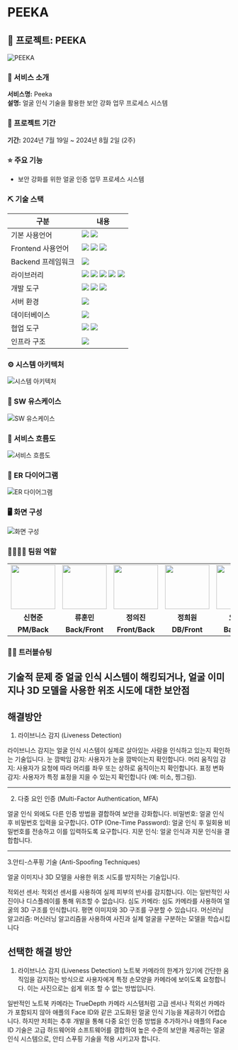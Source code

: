 # PEEKA

## 📎 프로젝트: PEEKA
![PEEKA](https://github.com/user-attachments/assets/3b97d2e4-0d88-4aa1-a870-a22e41e5b137)

### 👀 서비스 소개
**서비스명:** Peeka  
**설명:** 얼굴 인식 기술을 활용한 보안 강화 업무 프로세스 시스템

### 📅 프로젝트 기간
**기간:** 2024년 7월 19일 ~ 2024년 8월 2일 (2주)

### ⭐ 주요 기능
- 보안 강화를 위한 얼굴 인증 업무 프로세스 시스템

### ⛏ 기술 스택
| 구분          | 내용 |
|---------------|---------|
| 기본 사용언어     | <img src="https://img.shields.io/badge/Java-007396?style=for-the-badge&logo=java&logoColor=white"/> <img src="https://img.shields.io/badge/Python-3776AB?style=for-the-badge&logo=Python&logoColor=white"/> |
| Frontend 사용언어     |  <img src="https://img.shields.io/badge/HTML5-E34F26?style=for-the-badge&logo=HTML5&logoColor=white"/> <img src="https://img.shields.io/badge/CSS3-1572B6?style=for-the-badge&logo=CSS3&logoColor=white"/> <img src="https://img.shields.io/badge/JavaScript-F7DF1E?style=for-the-badge&logo=JavaScript&logoColor=white"/> |
|  Backend 프레임워크     |  <img src="https://img.shields.io/badge/Flask-000000?style=for-the-badge&logo=Flask&logoColor=white"/> |
| 라이브러리     | <img src="https://img.shields.io/badge/BootStrap-7952B3?style=for-the-badge&logo=BootStrap&logoColor=white"/> <img src="https://img.shields.io/badge/AWS Rekognition-%23FF9900.svg?style=for-the-badge&logo=amazon-aws&logoColor=white" > <img src="https://img.shields.io/badge/OpenCV-FF61F6?style=for-the-badge&logo=java&logoColor=white"/> <img src="https://img.shields.io/badge/Dlib-31A8FF?style=for-the-badge&logo=java&logoColor=white"/> <img src="https://img.shields.io/badge/Media Pipe-007CE2?style=for-the-badge&logo=java&logoColor=white"/>|
| 개발 도구     | <img src="https://img.shields.io/badge/Figma-F24E1E?style=for-the-badge&logo=Figma&logoColor=white"/> <img src="https://img.shields.io/badge/Eclipse-2C2255?style=for-the-badge&logo=Eclipse&logoColor=white"/> <img src="https://img.shields.io/badge/VSCode-007ACC?style=for-the-badge&logo=VisualStudioCode&logoColor=white"/> |
| 서버 환경     | <img src="https://img.shields.io/badge/Apache Tomcat-D22128?style=for-the-badge&logo=Apache Tomcat&logoColor=white"/>  |
| 데이터베이스   | <img src="https://img.shields.io/badge/Oracle 11g-F80000?style=for-the-badge&logo=Oracle&logoColor=white"/> |
| 협업 도구     | <img src="https://img.shields.io/badge/Git-F05032?style=for-the-badge&logo=Git&logoColor=white"/> <img src="https://img.shields.io/badge/GitHub-181717?style=for-the-badge&logo=GitHub&logoColor=white"/> |
| 인프라 구조     |  <img src="https://img.shields.io/badge/AWS S3-569A31?style=for-the-badge&logo=Amazon S3&logoColor=white">|

### ⚙ 시스템 아키텍처
![시스템 아키텍처](https://github.com/user-attachments/assets/7170da39-c31b-4a94-8ec6-217e7b054041)

### 📌 SW 유스케이스
![SW 유스케이스](https://github.com/user-attachments/assets/41e451bc-ec1e-4f30-a6fa-6edeec57559f)

### 📌 서비스 흐름도
![서비스 흐름도](https://github.com/user-attachments/assets/e279e867-1c01-4a6c-8f9b-ecdcbeee84e6)

### 📌 ER 다이어그램
![ER 다이어그램](https://github.com/user-attachments/assets/a2d76787-0cf9-4a2a-be1b-012bfb09af17)

### 🖥 화면 구성
![화면 구성](https://github.com/user-attachments/assets/1a17a8c2-fa65-4c14-bf12-b34bab86b0a7)

### 👨‍👩‍👦‍👦 팀원 역할
<table>
  <tr>
    <td align="center"><img src="https://item.kakaocdn.net/do/fd49574de6581aa2a91d82ff6adb6c0115b3f4e3c2033bfd702a321ec6eda72c" width="100" height="100"/></td>
    <td align="center"><img src="https://mb.ntdtv.kr/assets/uploads/2019/01/Screen-Shot-2019-01-08-at-4.31.55-PM-e1546932545978.png" width="100" height="100"/></td>
    <td align="center"><img src="https://mblogthumb-phinf.pstatic.net/20160127_177/krazymouse_1453865104404DjQIi_PNG/%C4%AB%C4%AB%BF%C0%C7%C1%B7%BB%C1%EE_%B6%F3%C0%CC%BE%F0.png?type=w2" width="100" height="100"/></td>
    <td align="center"><img src="https://i.pinimg.com/236x/ed/bb/53/edbb53d4f6dd710431c1140551404af9.jpg" width="100" height="100"/></td>
    <td align="center"><img src="https://pbs.twimg.com/media/B-n6uPYUUAAZSUx.png" width="100" height="100"/></td>
  </tr>
  <tr>
    <td align="center"><strong>신현준</strong></td>
    <td align="center"><strong>류훈민</strong></td>
    <td align="center"><strong>정의진</strong></td>
    <td align="center"><strong>정희원</strong></td>
    <td align="center"><strong>오상훈</strong></td>
  </tr>
  <tr>
    <td align="center"><b>PM/Back</b></td>
    <td align="center"><b>Back/Front</b></td>
    <td align="center"><b>Front/Back</b></td>
    <td align="center"><b>DB/Front</b></td>
    <td align="center"><b>Back/DB</b></td>
  </tr>
</table>

### 🤾‍♂️ 트러블슈팅

기술적 문제 중 얼굴 인식 시스템이 해킹되거나, 얼굴 이미지나 3D 모델을 사용한 위조 시도에 대한 보안점
---

## 해결방안

1. 라이브니스 감지 (Liveness Detection)

라이브니스 감지는 얼굴 인식 시스템이 실제로 살아있는 사람을 인식하고 있는지 확인하는 기술입니다.
눈 깜박임 감지: 사용자가 눈을 깜박이는지 확인합니다.
머리 움직임 감지: 사용자가 요청에 따라 머리를 좌우 또는 상하로 움직이는지 확인합니다.
표정 변화 감지: 사용자가 특정 표정을 지을 수 있는지 확인합니다 (예: 미소, 찡그림).


---

2. 다중 요인 인증 (Multi-Factor Authentication, MFA)

얼굴 인식 외에도 다른 인증 방법을 결합하여 보안을 강화합니다.
비밀번호: 얼굴 인식 후 비밀번호 입력을 요구합니다.
OTP (One-Time Password): 얼굴 인식 후 일회용 비밀번호를 전송하고 이를 입력하도록 요구합니다.
지문 인식: 얼굴 인식과 지문 인식을 결합합니다.

---

3.안티-스푸핑 기술 (Anti-Spoofing Techniques)

얼굴 이미지나 3D 모델을 사용한 위조 시도를 방지하는 기술입니다.

적외선 센서: 적외선 센서를 사용하여 실제 피부의 반사를 감지합니다. 이는 일반적인 사진이나 디스플레이를 통해 위조할 수 없습니다.
심도 카메라: 심도 카메라를 사용하여 얼굴의 3D 구조를 인식합니다. 평면 이미지와 3D 구조를 구분할 수 있습니다.
머신러닝 알고리즘: 머신러닝 알고리즘을 사용하여 사진과 실제 얼굴을 구분하는 모델을 학습시킵니다

## 선택한 해결 방안

1. 라이브니스 감지 (Liveness Detection)
노트북 카메라의 한계가 있기에 간단한 움직임을 감지하는 방식으로 사용자에게 특정 손모양을 카메라에 보이도록 요청합니다.
이는 사진으로는 쉽게 위조 할 수 없는 방법입니다.

일반적인 노트북 카메라는 TrueDepth 카메라 시스템처럼 고급 센서나 적외선 카메라가 포함되지 않아 애플의 Face ID와 같은 고도화된 얼굴 인식 기능을 제공하기 어렵습니다.
하지만 저희는 추후 개발을 통해 다중 요인 인증 방법을 추가하거나 애플의 Face ID 기술은 고급 하드웨어와 소프트웨어를 결합하여 높은 수준의 보안을 제공하는 얼굴 인식 시스템으로, 안티 스푸핑 기술을 적용 시키고자 합니다.


<!--*개념:* 문제 해결을 위해 문제의 원인을 논리적이고 체계적으로 찾는 일이며, 제품이나 프로세스의 운영을 재개하는 과정입니다. 프로젝트 진행 중 발생했던 이슈 중 기억에 남는 문제와 해결 과정을 나열합니다 (2~5가지).
**문제 1**  
설명 및 해결방안

**문제 2**  
설명 및 해결방안-->



<!--  
### 기본 사용 언어
<img src="https://img.shields.io/badge/Kotlin-7F52FF?style=for-the-badge&logo=Kotlin&logoColor=white"/>
<img src="https://img.shields.io/badge/Python-3776AB?style=for-the-badge&logo=Python&logoColor=white"/> 
<img src="https://img.shields.io/badge/Java-007396?style=for-the-badge&logo=java&logoColor=white"/> 

### Frontend 사용 언어
<img src="https://img.shields.io/badge/javascript-F7DF1E?style=for-the-badge&logo=javascript&logoColor=black">
<img src="https://img.shields.io/badge/HTML-E34F26?style=for-the-badge&logo=html5&logoColor=white">
<img src="https://img.shields.io/badge/CSS-1572B6?style=for-the-badge&logo=css3&logoColor=white">

### Backend 프레임워크
<img src="https://img.shields.io/badge/Jwt-000000?style=for-the-badge&logo=JSONWebTokens&logoColor=white">
<img src="https://img.shields.io/badge/Flask-000000?style=for-the-badge&logo=Flask&logoColor=white"/> 
<img src="https://img.shields.io/badge/Django-092E20?style=for-the-badge&logo=Django&logoColor=white"/> 
  
### 인프라 구조
<img src="https://img.shields.io/badge/AWS-%23FF9900.svg?style=for-the-badge&logo=amazon-aws&logoColor=white" > 
<img src="https://img.shields.io/badge/AWS amplify-CA4245?style=for-the-badge&logo=Amazon AWS&logoColor=white">
<img src="https://img.shields.io/badge/AWS EC2-FF9900?style=for-the-badge&logo=Amazon EC2&logoColor=white">
<img src="https://img.shields.io/badge/AWS S3-569A31?style=for-the-badge&logo=Amazon S3&logoColor=white">
<img src="https://img.shields.io/badge/Amazon RDS-527FFF?style=for-the-badge&logo=Amazon RDS&logoColor=white">
<img src="https://img.shields.io/badge/Docker-2496ED?style=for-the-badge&logo=docker&logoColor=white">
<img src="https://img.shields.io/badge/Elasticbeanstalk-005571?style=for-the-badge&logo=elastic&logoColor=white">
<img src="https://img.shields.io/badge/Firebase-FFCA28?style=for-the-badge&logo=Firebase&logoColor=white"/> 

### 개발 도구
<img src="https://img.shields.io/badge/IntelliJ IDEA-000000?style=for-the-badge&logo=IntelliJ IDEA&logoColor=white"/> 
<img src="https://img.shields.io/badge/Eclipse-2C2255?style=for-the-badge&logo=Eclipse&logoColor=white"/> 
<img src="https://img.shields.io/badge/VSCode-007ACC?style=for-the-badge&logo=VisualStudioCode&logoColor=white"/>
<img src="https://img.shields.io/badge/Anaconda-44A833?style=for-the-badge&logo=Anaconda&logoColor=white"/>
<img src="https://img.shields.io/badge/Jupyter-F37626?style=for-the-badge&logo=Jupyter&logoColor=white"/>

### 협업 도구
<img src="https://img.shields.io/badge/Git-F05032?style=for-the-badge&logo=Git&logoColor=white"/> 
<img src="https://img.shields.io/badge/GitHub-181717?style=for-the-badge&logo=GitHub&logoColor=white"/>

### 서버 환경
<img src="https://img.shields.io/badge/Apache Tomcat 9.0-D22128?style=for-the-badge&logo=Apache Tomcat&logoColor=white"/> 

### 데이터베이스
<img src="https://img.shields.io/badge/Oracle 11g-F80000?style=for-the-badge&logo=Oracle&logoColor=white"/> 

### 디자인
<img src="https://img.shields.io/badge/Figma-F24E1E?style=for-the-badge&logo=Figma&logoColor=white"/>
<img src="https://img.shields.io/badge/Adobe XD-FF61F6?style=for-the-badge&logo=Adobe XD&logoColor=white"/>
<img src="https://img.shields.io/badge/Adobe Illustrator-FF9A00?style=for-the-badge&logo=Adobe Illustrator&logoColor=white"/>
<img src="https://img.shields.io/badge/Adobe Photoshop-31A8FF?style=for-the-badge&logo=Adobe Photoshop&logoColor=white"/>
<img src="https://img.shields.io/badge/css-1572B6?style=for-the-badge&logo=css3&logoColor=white">
<img src="https://img.shields.io/badge/mui-1572B6?style=for-the-badge&logo=mui&logoColor=white">

### 라이브러리
<img src="https://img.shields.io/badge/Kakao Map Api-007CE2?style=for-the-badge&logo=KaKao Map Api&logoColor=white">
<img src="https://img.shields.io/badge/BootStrap-7952B3?style=for-the-badge&logo=BootStrap&logoColor=white"/> 
<img src="https://img.shields.io/badge/styled--components-DB7093?style=for-the-badge&logo=styled-components&logoColor=white" >
<img src="https://img.shields.io/badge/MUI-%230081CB.svg?style=for-the-badge&logo=mui&logoColor=white" >
<img src="https://img.shields.io/badge/lodash-F7DF1E?style=for-the-badge&logo=lodash&logoColor=white">
<img src="https://img.shields.io/badge/Redux-toolkit-%23593d88.svg?style=for-the-badge&logo=redux&logoColor=white" >
<img src="https://img.shields.io/badge/React_Router-CA4245?style=for-the-badge&logo=react-router&logoColor=white">
<img src="https://img.shields.io/badge/Axios-007CE2?style=for-the-badge&logo=axios&logoColor=white" >
-->
